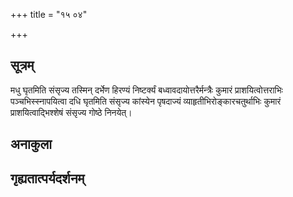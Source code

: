 +++
title = "१५ ०४"

+++
## सूत्रम्
मधु घृतमिति संसृज्य तस्मिन् दर्भेण हिरण्यं निष्टर्क्यं बध्वावदायोत्तरैर्मन्त्रैः कुमारं प्राशयित्वोत्तराभिः पञ्चभिस्स्नापयित्वा दधि घृतमिति संसृज्य कांस्येन पृषदाज्यं व्याहृतीभिरोङ्कारचतुर्थाभिः कुमारं प्राशयित्वाद्भिश्शेषं संसृज्य गोष्ठे निनयेत्।
## अनाकुला

## गृह्यतात्पर्यदर्शनम्


